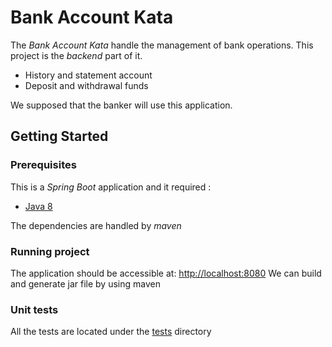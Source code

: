 # Bank Account Kata

The *Bank Account Kata* handle the management of bank operations. This project is the *backend* part of it.

- History and statement account
- Deposit and withdrawal funds

We supposed that the banker will use this application.

## Getting Started

### Prerequisites
This is a *Spring Boot* application and it required :

- [Java 8](https://www.oracle.com/technetwork/java/javaee/downloads/jdk8-downloads-2133151.html)

The dependencies are handled by *maven*

### Running project
The application should be accessible at: [http://localhost:8080]()
We can build and generate jar file by using maven

### Unit tests

All the tests are located under the [tests](src/test) directory